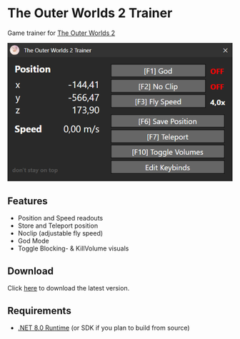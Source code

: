 # The Outer Worlds 2 Trainer

Game trainer for [The Outer Worlds 2](https://https://www.pcgamingwiki.com/wiki/The_Outer_Worlds_2)

![Screenshot Preview](Media/Preview.png)

## Features
- Position and Speed readouts
- Store and Teleport position
- Noclip (adjustable fly speed)
- God Mode
- Toggle Blocking- & KillVolume visuals

## Download
Click [here](https://github.com/Micrologist/TOW2Trainer/releases/latest/download/TOW2Trainer.1.2.zip) to download the latest version.

## Requirements

- [.NET 8.0 Runtime](https://dotnet.microsoft.com/download/dotnet/8.0) (or SDK if you plan to build from source)